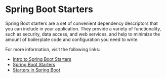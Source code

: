 # Spring Boot Starters

Spring Boot starters are a set of convenient dependency descriptors that you can include in your application. They provide a variety of functionality, such as security, data access, and web services, and help to minimize the amount of boilerplate code and configuration you need to write.

For more information, visit the following links:

- [Intro to Spring Boot Starters](https://www.baeldung.com/spring-boot-starters)
- [Spring Boot Starters](https://www.javatpoint.com/spring-boot-starters)
- [Starters in Spring Boot](https://www.geeksforgeeks.org/spring-boot-starters/)